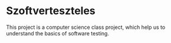 # Szoftverteszteles
This project is a computer science class project, which help us to understand the basics of software testing.
